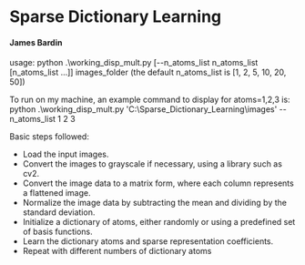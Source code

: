 # Sparse Dictionary Learning
#### James Bardin


usage: python .\working_disp_mult.py [--n_atoms_list n_atoms_list [n_atoms_list ...]] images_folder
(the default n_atoms_list is [1, 2, 5, 10, 20, 50])

To run on my machine, an example command to display for atoms=1,2,3 is:
python .\working_disp_mult.py 'C:\Sparse_Dictionary_Learning\images\' --n_atoms_list 1 2 3


Basic steps followed:
- Load the input images.
- Convert the images to grayscale if necessary, using a library such as cv2.
- Convert the image data to a matrix form, where each column represents a flattened image.
- Normalize the image data by subtracting the mean and dividing by the standard deviation.
- Initialize a dictionary of atoms, either randomly or using a predefined set of basis functions.
- Learn the dictionary atoms and sparse representation coefficients.
- Repeat with different numbers of dictionary atoms
